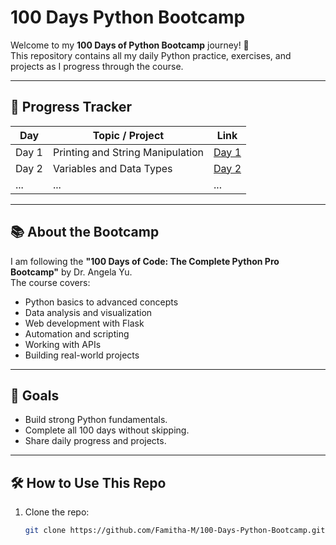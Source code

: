 # 100 Days Python Bootcamp

Welcome to my **100 Days of Python Bootcamp** journey! 🎯  
This repository contains all my daily Python practice, exercises, and projects as I progress through the course.

---

## 📅 Progress Tracker
| Day  | Topic / Project | Link |
|------|----------------|------|
| Day 1 | Printing and String Manipulation | [Day 1](./Day%201) |
| Day 2 | Variables and Data Types | [Day 2](./Day%202) |
| ...  | ... | ... |

---

## 📚 About the Bootcamp
I am following the **"100 Days of Code: The Complete Python Pro Bootcamp"** by Dr. Angela Yu.  
The course covers:
- Python basics to advanced concepts
- Data analysis and visualization
- Web development with Flask
- Automation and scripting
- Working with APIs
- Building real-world projects

---

## 🎯 Goals
- Build strong Python fundamentals.
- Complete all 100 days without skipping.
- Share daily progress and projects.

---

## 🛠 How to Use This Repo
1. Clone the repo:
   ```bash
   git clone https://github.com/Famitha-M/100-Days-Python-Bootcamp.git
